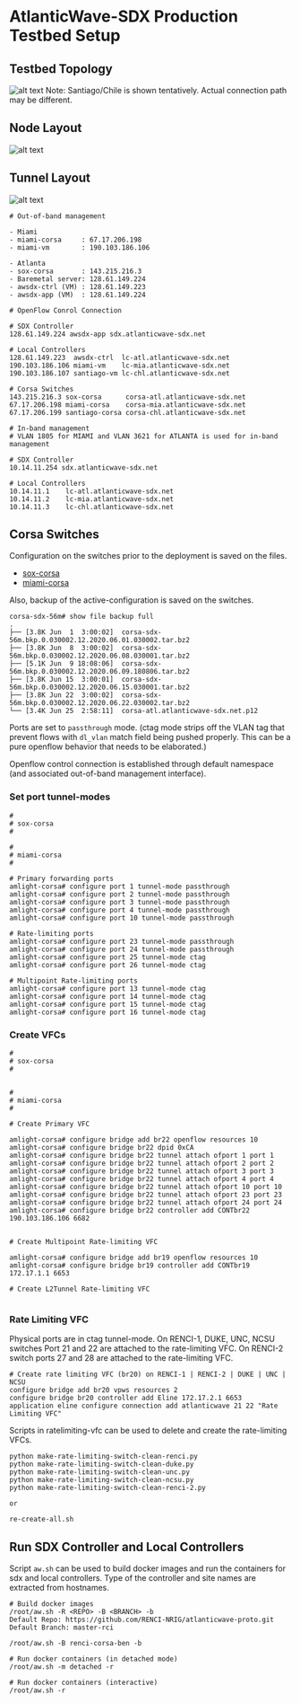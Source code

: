 # AtlanticWave-SDX Production Testbed Setup 

## Testbed Topology

![alt text](figures/AW-SDX-Production_Setup-0-Topology.png)
Note: Santiago/Chile is shown tentatively. Actual connection path may be different.

## Node Layout

![alt text](figures/AW-SDX-Production_Setup-2-Node_Layout.png)

## Tunnel Layout

![alt text](figures/AW-SDX-Production_Setup-3-Tunnel_Layout-L2Multipoint.png)


```
# Out-of-band management

- Miami
- miami-corsa     : 67.17.206.198
- miami-vm        : 190.103.186.106

- Atlanta
- sox-corsa       : 143.215.216.3
- Baremetal server: 128.61.149.224
- awsdx-ctrl (VM) : 128.61.149.223
- awsdx-app (VM)  : 128.61.149.224

# OpenFlow Conrol Connection

# SDX Controller
128.61.149.224 awsdx-app sdx.atlanticwave-sdx.net

# Local Controllers 
128.61.149.223  awsdx-ctrl  lc-atl.atlanticwave-sdx.net
190.103.186.106 miami-vm    lc-mia.atlanticwave-sdx.net
190.103.186.107 santiago-vm lc-chl.atlanticwave-sdx.net

# Corsa Switches
143.215.216.3 sox-corsa      corsa-atl.atlanticwave-sdx.net
67.17.206.198 miami-corsa    corsa-mia.atlanticwave-sdx.net
67.17.206.199 santiago-corsa corsa-chl.atlanticwave-sdx.net

```

```
# In-band management
# VLAN 1805 for MIAMI and VLAN 3621 for ATLANTA is used for in-band management

# SDX Controller
10.14.11.254 sdx.atlanticwave-sdx.net

# Local Controllers
10.14.11.1    lc-atl.atlanticwave-sdx.net
10.14.11.2    lc-mia.atlanticwave-sdx.net
10.14.11.3    lc-chl.atlanticwave-sdx.net

```

## Corsa Switches

Configuration on the switches prior to the deployment is saved on the files.
- [sox-corsa](config/sox-corsa.cfg)
- [miami-corsa](config/miami-corsa.cfg)

Also, backup of the active-configuration is saved on the switches.

```
corsa-sdx-56m# show file backup full 
.
├── [3.8K Jun  1  3:00:02]  corsa-sdx-56m.bkp.0.030002.12.2020.06.01.030002.tar.bz2
├── [3.8K Jun  8  3:00:02]  corsa-sdx-56m.bkp.0.030002.12.2020.06.08.030001.tar.bz2
├── [5.1K Jun  9 18:08:06]  corsa-sdx-56m.bkp.0.030002.12.2020.06.09.180806.tar.bz2
├── [3.8K Jun 15  3:00:01]  corsa-sdx-56m.bkp.0.030002.12.2020.06.15.030001.tar.bz2
├── [3.8K Jun 22  3:00:02]  corsa-sdx-56m.bkp.0.030002.12.2020.06.22.030002.tar.bz2
└── [3.4K Jun 25  2:58:11]  corsa-atl.atlanticwave-sdx.net.p12
```


Ports are set to `passthrough` mode. (ctag mode strips off the VLAN tag that prevent flows with `dl_vlan` match field being pushed properly. This can be a pure openflow behavior that needs to be elaborated.)

Openflow control connection is established through default namespace (and associated out-of-band management interface).


### Set port tunnel-modes


```
#
# sox-corsa
#

```

```
#
# miami-corsa
#

# Primary forwarding ports
amlight-corsa# configure port 1 tunnel-mode passthrough 
amlight-corsa# configure port 2 tunnel-mode passthrough
amlight-corsa# configure port 3 tunnel-mode passthrough
amlight-corsa# configure port 4 tunnel-mode passthrough
amlight-corsa# configure port 10 tunnel-mode passthrough

# Rate-limiting ports 
amlight-corsa# configure port 23 tunnel-mode passthrough 
amlight-corsa# configure port 24 tunnel-mode passthrough
amlight-corsa# configure port 25 tunnel-mode ctag
amlight-corsa# configure port 26 tunnel-mode ctag

# Multipoint Rate-limiting ports
amlight-corsa# configure port 13 tunnel-mode ctag
amlight-corsa# configure port 14 tunnel-mode ctag
amlight-corsa# configure port 15 tunnel-mode ctag
amlight-corsa# configure port 16 tunnel-mode ctag
```




### Create VFCs 

```
#
# sox-corsa
#


```

```
#
# miami-corsa
#

# Create Primary VFC

amlight-corsa# configure bridge add br22 openflow resources 10
amlight-corsa# configure bridge br22 dpid 0xCA
amlight-corsa# configure bridge br22 tunnel attach ofport 1 port 1
amlight-corsa# configure bridge br22 tunnel attach ofport 2 port 2
amlight-corsa# configure bridge br22 tunnel attach ofport 3 port 3
amlight-corsa# configure bridge br22 tunnel attach ofport 4 port 4
amlight-corsa# configure bridge br22 tunnel attach ofport 10 port 10
amlight-corsa# configure bridge br22 tunnel attach ofport 23 port 23
amlight-corsa# configure bridge br22 tunnel attach ofport 24 port 24
amlight-corsa# configure bridge br22 controller add CONTbr22 190.103.186.106 6682


# Create Multipoint Rate-limiting VFC

amlight-corsa# configure bridge add br19 openflow resources 10
amlight-corsa# configure bridge br19 controller add CONTbr19 172.17.1.1 6653 

# Create L2Tunnel Rate-limiting VFC


```


### Rate Limiting VFC

Physical ports are in ctag tunnel-mode.
On RENCI-1, DUKE, UNC, NCSU switches Port 21 and 22 are attached to the rate-limiting VFC.
On RENCI-2 switch ports 27 and 28 are attached to the rate-limiting VFC.

```
# Create rate limiting VFC (br20) on RENCI-1 | RENCI-2 | DUKE | UNC | NCSU
configure bridge add br20 vpws resources 2
configure bridge br20 controller add Eline 172.17.2.1 6653
application eline configure connection add atlanticwave 21 22 "Rate Limiting VFC"
```

Scripts in ratelimiting-vfc can be used to delete and create the rate-limiting VFCs.

```
python make-rate-limiting-switch-clean-renci.py 
python make-rate-limiting-switch-clean-duke.py 
python make-rate-limiting-switch-clean-unc.py 
python make-rate-limiting-switch-clean-ncsu.py 
python make-rate-limiting-switch-clean-renci-2.py

or 

re-create-all.sh

```


## Run SDX Controller and Local Controllers

Script `aw.sh` can be used to build docker images and run the containers for sdx and local controllers.
Type of the controller and site names are extracted from hostnames. 

```
# Build docker images
/root/aw.sh -R <REPO> -B <BRANCH> -b
Default Repo: https://github.com/RENCI-NRIG/atlanticwave-proto.git
Default Branch: master-rci

/root/aw.sh -B renci-corsa-ben -b

# Run docker containers (in detached mode)
/root/aw.sh -m detached -r 

# Run docker containers (interactive)
/root/aw.sh -r 
```

